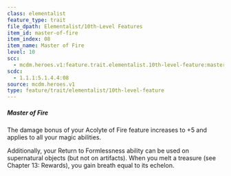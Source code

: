 ```yaml
---
class: elementalist
feature_type: trait
file_dpath: Elementalist/10th-Level Features
item_id: master-of-fire
item_index: 08
item_name: Master of Fire
level: 10
scc:
  - mcdm.heroes.v1:feature.trait.elementalist.10th-level-feature:master-of-fire
scdc:
  - 1.1.1:5.1.4.4:08
source: mcdm.heroes.v1
type: feature/trait/elementalist/10th-level-feature
---
```


##### Master of Fire

The damage bonus of your Acolyte of Fire feature increases to +5 and applies to all your magic abilities.

Additionally, your Return to Formlessness ability can be used on supernatural objects (but not on artifacts). When you melt a treasure (see Chapter 13: Rewards), you gain breath equal to its echelon.
